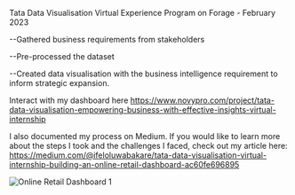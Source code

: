 Tata Data Visualisation Virtual Experience Program on Forage - February 2023

--Gathered business requirements from stakeholders

--Pre-processed the dataset

--Created data visualisation with the business intelligence requirement to inform strategic expansion.

Interact with my dashboard here https://www.novypro.com/project/tata-data-visualisation-empowering-business-with-effective-insights-virtual-internship

I also documented my process on Medium. If you would like to learn more about the steps I took and the challenges I faced, check out my article here: https://medium.com/@ifeloluwabakare/tata-data-visualisation-virtual-internship-building-an-online-retail-dashboard-ac60fe696895

![Online Retail Dashboard 1](https://user-images.githubusercontent.com/61271340/225336223-b3cd2b25-af74-4c0f-8c45-00f6fe9f1bde.png)


